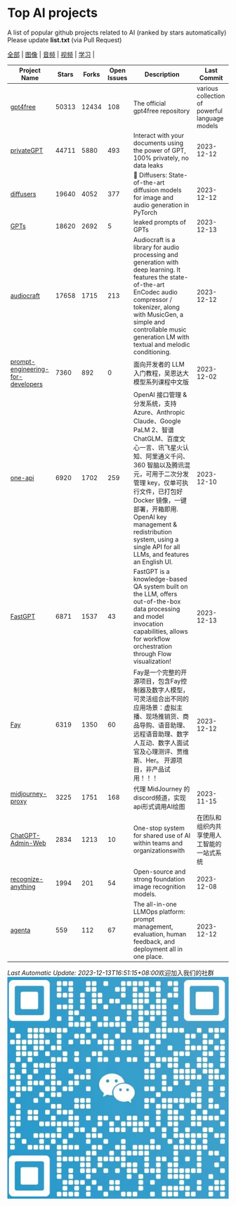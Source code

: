 # Top AI projects
A list of popular github projects related to AI (ranked by stars automatically)
Please update **list.txt** (via Pull Request)

<a href="./README.md">全部</a> |   <a href="./READMEpicture.md">图像</a> |   <a href="./READMEaudio.md">音频</a> | <a href="./READMEvideo.md">视频</a> | <a href="./READMElearn.md">学习</a> | 

| Project Name | Stars | Forks | Open Issues | Description | Last Commit |
| ------------ | ----- | ----- | ----------- | ----------- | ----------- |
| [gpt4free](https://github.com/xtekky/gpt4free) | 50313 | 12434 | 108 | The official gpt4free repository | various collection of powerful language models | 2023-12-11 |
| [privateGPT](https://github.com/imartinez/privateGPT) | 44711 | 5880 | 493 | Interact with your documents using the power of GPT, 100% privately, no data leaks | 2023-12-12 |
| [diffusers](https://github.com/huggingface/diffusers) | 19640 | 4052 | 377 | 🤗 Diffusers: State-of-the-art diffusion models for image and audio generation in PyTorch | 2023-12-12 |
| [GPTs](https://github.com/linexjlin/GPTs) | 18620 | 2692 | 5 | leaked prompts of GPTs | 2023-12-13 |
| [audiocraft](https://github.com/facebookresearch/audiocraft) | 17658 | 1715 | 213 | Audiocraft is a library for audio processing and generation with deep learning. It features the state-of-the-art EnCodec audio compressor / tokenizer, along with MusicGen, a simple and controllable music generation LM with textual and melodic conditioning. | 2023-12-12 |
| [prompt-engineering-for-developers](https://github.com/datawhalechina/prompt-engineering-for-developers) | 7360 | 892 | 0 | 面向开发者的 LLM 入门教程，吴恩达大模型系列课程中文版 | 2023-12-02 |
| [one-api](https://github.com/songquanpeng/one-api) | 6920 | 1702 | 259 | OpenAI 接口管理 & 分发系统，支持 Azure、Anthropic Claude、Google PaLM 2、智谱 ChatGLM、百度文心一言、讯飞星火认知、阿里通义千问、360 智脑以及腾讯混元，可用于二次分发管理 key，仅单可执行文件，已打包好 Docker 镜像，一键部署，开箱即用. OpenAI key management & redistribution system, using a single API for all LLMs, and features an English UI. | 2023-12-10 |
| [FastGPT](https://github.com/labring/FastGPT) | 6871 | 1537 | 43 | FastGPT is a knowledge-based QA system built on the LLM, offers out-of-the-box data processing and model invocation capabilities, allows for workflow orchestration through Flow visualization! | 2023-12-13 |
| [Fay](https://github.com/TheRamU/Fay) | 6319 | 1350 | 60 | Fay是一个完整的开源项目，包含Fay控制器及数字人模型，可灵活组合出不同的应用场景：虚拟主播、现场推销货、商品导购、语音助理、远程语音助理、数字人互动、数字人面试官及心理测评、贾维斯、Her。 开源项目，非产品试用！！！ | 2023-12-12 |
| [midjourney-proxy](https://github.com/novicezk/midjourney-proxy) | 3225 | 1751 | 168 | 代理 MidJourney 的discord频道，实现api形式调用AI绘图 | 2023-11-15 |
| [ChatGPT-Admin-Web](https://github.com/AprilNEA/ChatGPT-Admin-Web) | 2834 | 1213 | 10 | One-stop system for shared use of AI within teams and organizationswith | 在团队和组织内共享使用人工智能的一站式系统 | 2023-12-12 |
| [recognize-anything](https://github.com/xinyu1205/recognize-anything) | 1994 | 201 | 54 | Open-source and strong foundation image recognition models. | 2023-12-08 |
| [agenta](https://github.com/Agenta-AI/agenta) | 559 | 112 | 67 | The all-in-one LLMOps platform: prompt management, evaluation, human feedback, and deployment all in one place. | 2023-12-12 |

*Last Automatic Update: 2023-12-13T16:51:15+08:00*欢迎加入我们的社群 ![](https://raw.githubusercontent.com/mouuii/picture/master/weichat.jpg) 